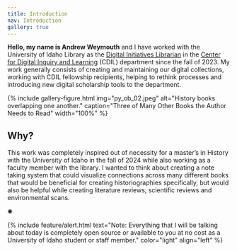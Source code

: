 ```yaml
---
title: Introduction
nav: Introduction
gallery: true
---
```



**Hello, my name is Andrew Weymouth** and I have worked with the University of Idaho Library as the [Digital Initiatives Librarian](https://www.lib.uidaho.edu/about/people/aweymouth.html) in the [Center for Digital Inquiry and Learning](https://cdil.lib.uidaho.edu/) (CDIL) department since the fall of 2023. My work generally consists of creating and maintaining our digital collections, working with CDIL fellowship recipients, helping to rethink processes and introducing new digital scholarship tools to the department.

{% include gallery-figure.html img="py_ob_02.jpeg" alt="History books overlapping one another." caption="Three of Many Other Books the Author Needs to Read" width="100%" %}

## Why?

This work was completely inspired out of necessity for a master’s in History with the University of Idaho in the fall of 2024 while also working as a faculty member with the library. I wanted to think about creating a note taking system that could visualize connections across many different books that would be beneficial for creating historiographies specifically, but would also be helpful while creating literature reviews, scientific reviews and environmental scans. 

<div class="symbol-container">
    <p class="symbol">&#10042;</p>
</div>

{% include feature/alert.html text="Note: Everything that I will be talking about today is completely open source or available to you at no cost as a University of Idaho student or staff member." color="light" align="left" %}
